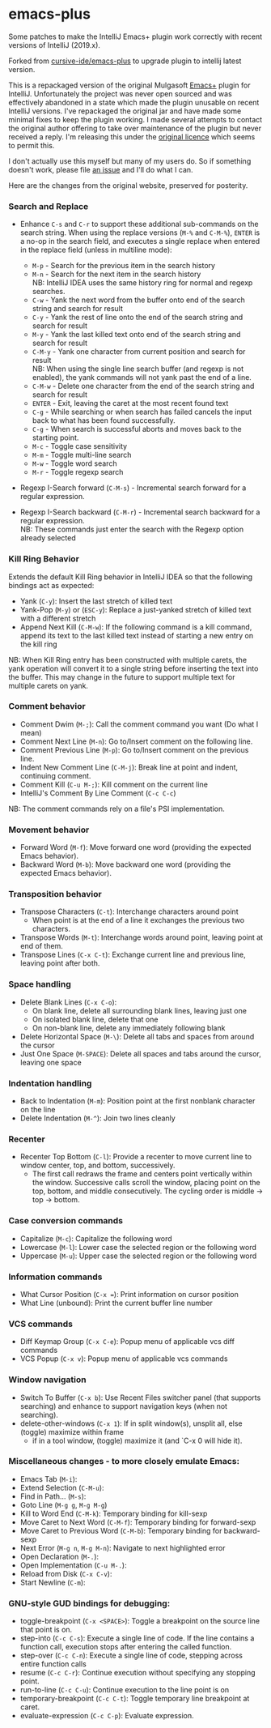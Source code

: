 # emacs-plus

Some patches to make the IntelliJ Emacs+ plugin work correctly with recent versions of IntelliJ (2019.x).

Forked from [cursive-ide/emacs-plus](https://github.com/cursive-ide/emacs-plus) to upgrade plugin to intellij latest
 version.

This is a repackaged version of the original Mulgasoft [Emacs+](http://www.mulgasoft.com/intellemacsplus) plugin for 
IntelliJ. Unfortunately the project was never open sourced and was effectively abandoned in a state which made the
plugin unusable on recent IntelliJ versions. I've repackaged the original jar and have made some minimal fixes to keep
the plugin working. I made several attempts to contact the original author offering to take over maintenance of the
plugin but never received a reply. I'm releasing this under the 
[original licence](http://www.mulgasoft.com/intellemacsplus/mpl-v-1-0) which seems to permit this.

I don't actually use this myself but many of my users do. So if something doesn't work, please file 
[an issue](https://github.com/cursive-ide/emacs-plus/issues) and I'll do what I can.

Here are the changes from the original website, preserved for posterity.

### Search and Replace 

- Enhance `C-s` and `C-r` to support these additional sub-commands on the search string.  When using the replace versions 
  (`M-%` and `C-M-%`), `ENTER` is a no-op in the search field, and executes a single replace when entered in the replace 
  field (unless in multiline mode):
    * `M-p` - Search for the previous item in the search history
    * `M-n` - Search for the next item in the search history  
    NB: IntelliJ IDEA uses the same history ring for normal and regexp searches.
    * `C-w` - Yank the next word from the buffer onto end of the search string and search for result
    * `C-y` - Yank the rest of line onto the end of the search string and search for result
    * `M-y` - Yank the last killed text onto end of the search string and search for result
    * `C-M-y` - Yank one character from current position and search for result  
    NB: When using the single line search buffer (and regexp is not enabled), the yank commands will not yank past the 
    end of a line.
    * `C-M-w` - Delete one character from the end of the search string and search for result
    * `ENTER` - Exit, leaving the caret at the most recent found text
    * `C-g` - While searching or when search has failed cancels the input back to what has been found successfully.
    * `C-g` - When search is successful aborts and moves back to the starting point.
    * `M-c` - Toggle case sensitivity
    * `M-m` - Toggle multi-line search
    * `M-w` - Toggle word search
    * `M-r` - Toggle regexp search

- Regexp I-Search forward (`C-M-s`) - Incremental search forward for a regular expression.
- Regexp I-Search backward (`C-M-r`) - Incremental search backward for a regular expression.  
NB: These commands just enter the search with the Regexp option already selected

### Kill Ring Behavior 

Extends the default Kill Ring behavior in IntelliJ IDEA so that the following bindings act as expected:

- Yank (`C-y`):  Insert the last stretch of killed text
- Yank-Pop (`M-y`) or (`ESC-y`): Replace a just-yanked stretch of killed text with a different stretch
- Append Next Kill (`C-M-w`): If the following command is a kill command, append its text to the last killed text 
  instead of starting a new entry on the kill ring

NB: When Kill Ring entry has been constructed with multiple carets, the yank operation will convert it to a single 
string before inserting the text into the buffer.  This may change in the future to support multiple text for multiple 
carets on yank.

### Comment behavior
- Comment Dwim (`M-;`):  Call the comment command you want (Do what I mean)
- Comment Next Line (`M-n`): Go to/Insert comment on the following line. 
- Comment Previous Line (`M-p`): Go to/Insert comment on the previous line.
- Indent New Comment Line (`C-M-j`): Break line at point and indent, continuing comment.
- Comment Kill (`C-u M-;`): Kill comment on the current line
- IntelliJ's Comment By Line Comment (`C-c C-c`)

NB: The comment commands rely on a file's PSI implementation.

### Movement behavior 

- Forward Word (`M-f`):  Move forward one word (providing the expected Emacs behavior).
- Backward Word (`M-b`): Move backward one word (providing the expected Emacs behavior).

### Transposition behavior

- Transpose Characters (`C-t`):  Interchange characters around point
    * When point is at the end of a line it exchanges the previous two characters.
- Transpose Words (`M-t`): Interchange words around point, leaving point at end of them.
- Transpose Lines (`C-x C-t`): Exchange current line and previous line, leaving point after both.

### Space handling

- Delete Blank Lines (`C-x C-o`): 
    * On blank line, delete all surrounding blank lines, leaving just one
    * On isolated blank line, delete that one
    * On non-blank line, delete any immediately following blank
- Delete Horizontal Space (`M-\`): Delete all tabs and spaces from around the cursor
- Just One Space (`M-SPACE`): Delete all spaces and tabs around the cursor, leaving one space

### Indentation handling
- Back to Indentation (`M-m`):  Position point at the first nonblank character on the line
- Delete Indentation (`M-^`):  Join two lines cleanly

### Recenter 

- Recenter Top Bottom (`C-l`): Provide a recenter to move current line to window center, top, and bottom, successively.
    * The first call redraws the frame and centers point vertically within the window.  Successive calls scroll the 
      window, placing point on the top, bottom,  and middle consecutively. The cycling order is middle -> top -> bottom.

### Case conversion commands

- Capitalize (`M-c`): Capitalize the following word
- Lowercase (`M-l`): Lower case the selected region or the following word
- Uppercase (`M-u`): Upper case the selected region or the following word

### Information commands 

- What Cursor Position (`C-x =`):  Print information on cursor position
- What Line (unbound):  Print the current buffer line number

### VCS commands

- Diff Keymap Group (`C-x C-e`):  Popup menu of applicable vcs diff commands
- VCS Popup (`C-x v`):  Popup menu of applicable vcs commands

### Window navigation
 
- Switch To Buffer (`C-x b`): Use Recent Files switcher panel (that supports searching) and enhance to support navigation keys (when not searching).
- delete-other-windows (`C-x 1`): If in split window(s), unsplit all, else (toggle) maximize within frame
    * if in a tool window, (toggle) maximize it (and `C-x 0 will hide it).

### Miscellaneous changes - to more closely emulate Emacs:

- Emacs Tab (`M-i`):
- Extend Selection (`C-M-u`):
- Find in Path... (`M-s`):
- Goto Line (`M-g g`, `M-g M-g`)
- Kill to Word End (`C-M-k`): Temporary binding for kill-sexp
- Move Caret to Next Word (`C-M-f`): Temporary binding for forward-sexp
- Move Caret to Previous Word (`C-M-b`): Temporary binding for backward-sexp
- Next Error (`M-g n`, `M-g M-n`): Navigate to next highlighted error
- Open Declaration (`M-.`):
- Open Implementation (`C-u M-.`):
- Reload from Disk (`C-x C-v`):
- Start Newline (`C-m`):

### GNU-style GUD bindings for debugging:

- toggle-breakpoint (`C-x <SPACE>`): Toggle a breakpoint on the source line that point is on.
- step-into (`C-c C-s`): Execute a single line of code.  If the line contains a function call, execution stops after entering the called function.
- step-over (`C-c C-n`): Execute a single line of code, stepping across entire function calls
- resume (`C-c C-r`): Continue execution without specifying any stopping point.
- run-to-line (`C-c C-u`): Continue execution to the line point is on
- temporary-breakpoint (`C-c C-t`): Toggle temporary line breakpoint at caret.
- evaluate-expression (`C-c C-p`): Evaluate expression.
